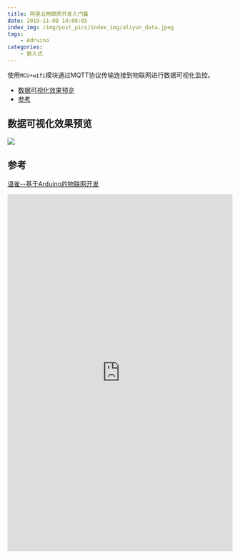 ```yaml
---
title: 阿里云物联网开发入门篇
date: 2019-11-08 14:08:05
index_img: /img/post_pics/index_img/aliyun_data.jpeg
tags:
    - Adruino
categories: 
    - 嵌入式
---
```


使用`MCU+wifi`模块通过MQTT协议传输连接到物联网进行数据可视化监控。

- [数据可视化效果预览](#数据可视化效果预览)
- [参考](#参考)
<!-- more -->  

## 数据可视化效果预览

![](/img/post_pics/index_img/aliyun_data.jpeg)


## 参考
[语雀--基于Arduino的物联网开发](https://www.yuque.com/jingzi-m1gex/kb)
<iframe src="https://www.yuque.com/jingzi-m1gex/kb" width="100%" height="800" name="topFrame" scrolling="yes"  noresize="noresize" frameborder="0" id="topFrame"></iframe>
